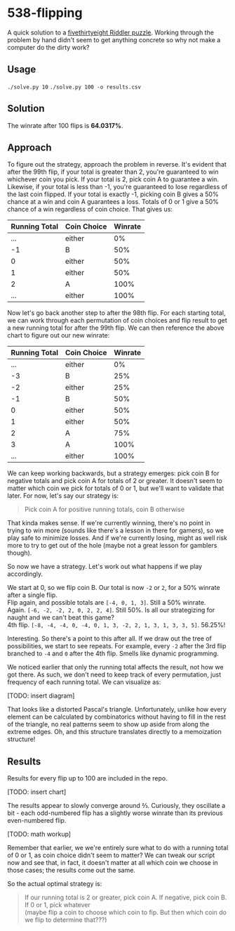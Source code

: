 # 538-flipping

A quick solution to a [fivethirtyeight Riddler puzzle](https://fivethirtyeight.com/features/can-you-flip-your-way-to-victory/). Working through the problem by hand didn't seem to get anything concrete so why not make a computer do the dirty work?

## Usage
`./solve.py 10`
`./solve.py 100 -o results.csv`

## Solution
The winrate after 100 flips is **64.0317%**.

## Approach
To figure out the strategy, approach the problem in reverse. It's evident that after the 99th flip, if your total is greater than 2, you're guaranteed to win whichever coin you pick. If your total is 2, pick coin A to guarantee a win. Likewise, if your total is less than -1, you're guaranteed to lose regardless of the last coin flipped. If your total is exactly -1, picking coin B gives a 50% chance at a win and coin A guarantees a loss. Totals of 0 or 1 give a 50% chance of a win regardless of coin choice. That gives us:

| Running Total | Coin Choice   | Winrate   |
| -             | -             | -         |
| ...           | either        | 0%        |
| -1            | B             | 50%       |
| 0             | either        | 50%       |
| 1             | either        | 50%       |
| 2             | A             | 100%      |
| ...           | either        | 100%      |

Now let's go back another step to after the 98th flip. For each starting total, we can work through each permutation of coin choices and flip result to get a new running total for after the 99th flip. We can then reference the above chart to figure out our new winrate:

| Running Total | Coin Choice   | Winrate   |
| -             | -             | -         |
| ...           | either        | 0%        |
| -3            | B             | 25%       |
| -2            | either        | 25%       |
| -1            | B             | 50%       |
| 0             | either        | 50%       |
| 1             | either        | 50%       |
| 2             | A             | 75%       |
| 3             | A             | 100%      |
| ...           | either        | 100%      |

We can keep working backwards, but a strategy emerges: pick coin B for negative totals and pick coin A for totals of 2 or greater. It doesn't seem to matter which coin we pick for totals of 0 or 1, but we'll want to validate that later. For now, let's say our strategy is:

> Pick coin A for positive running totals, coin B otherwise

That kinda makes sense. If we're currently winning, there's no point in trying to win more (sounds like there's a lesson in there for gamers), so we play safe to minimize losses. And if we're currently losing, might as well risk more to try to get out of the hole (maybe not a great lesson for gamblers though).

So now we have a strategy. Let's work out what happens if we play accordingly.

We start at 0, so we flip coin B. Our total is now `-2` or `2`, for a 50% winrate after a single flip.  
Flip again, and possible totals are `[-4, 0, 1, 3]`. Still a 50% winrate.  
Again. `[-6, -2, -2, 2, 0, 2, 2, 4]`. Still 50%. Is all our strategizing for naught and we can't beat this game?  
4th flip. `[-8, -4, -4, 0, -4, 0, 1, 3, -2, 2, 1, 3, 1, 3, 3, 5]`. 56.25%!  

Interesting. So there's a point to this after all. If we draw out the tree of possibilities, we start to see repeats. For example, every `-2` after the 3rd flip branched to `-4` and `0` after the 4th flip. Smells like dynamic programming.

We noticed earlier that only the running total affects the result, not how we got there. As such, we don't need to keep track of every permutation, just frequency of each running total. We can visualize as:

[TODO: insert diagram]

That looks like a distorted Pascal's triangle. Unfortunately, unlike how every element can be calculated by combinatorics without having to fill in the rest of the triangle, no real patterns seem to show up aside from along the extreme edges. Oh, and this structure translates directly to a memoization structure!

## Results
Results for every flip up to 100 are included in the repo.

[TODO: insert chart]

The results appear to slowly converge around &#8532;. Curiously, they oscillate a bit - each odd-numbered flip has a slightly worse winrate than its previous even-numbered flip.

[TODO: math workup]

Remember that earlier, we we're entirely sure what to do with a running total of 0 or 1, as coin choice didn't seem to matter? We can tweak our script now and see that, in fact, it doesn't matter at all which coin we choose in those cases; the results come out the same.

So the actual optimal strategy is:

> If our running total is 2 or greater, pick coin A. If negative, pick coin B. If 0 or 1, pick whatever  
> (maybe flip a coin to choose which coin to fip. But then which coin do we flip to determine that???)
